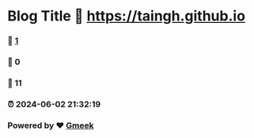 # Blog Title :link: https://taingh.github.io 
### :page_facing_up: [1](https://taingh.github.io/tag.html) 
### :speech_balloon: 0 
### :hibiscus: 11 
### :alarm_clock: 2024-06-02 21:32:19 
### Powered by :heart: [Gmeek](https://github.com/Meekdai/Gmeek)
